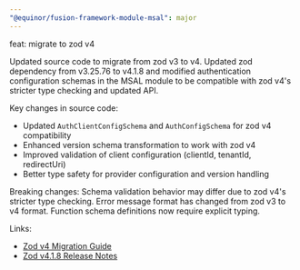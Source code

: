 ```yaml
---
"@equinor/fusion-framework-module-msal": major
---
```


feat: migrate to zod v4

Updated source code to migrate from zod v3 to v4. Updated zod dependency from v3.25.76 to v4.1.8 and modified authentication configuration schemas in the MSAL module to be compatible with zod v4's stricter type checking and updated API.

Key changes in source code:
- Updated `AuthClientConfigSchema` and `AuthConfigSchema` for zod v4 compatibility
- Enhanced version schema transformation to work with zod v4
- Improved validation of client configuration (clientId, tenantId, redirectUri)
- Better type safety for provider configuration and version handling

Breaking changes: Schema validation behavior may differ due to zod v4's stricter type checking. Error message format has changed from zod v3 to v4 format. Function schema definitions now require explicit typing.

Links:
- [Zod v4 Migration Guide](https://github.com/colinhacks/zod/releases/tag/v4.0.0)
- [Zod v4.1.8 Release Notes](https://github.com/colinhacks/zod/releases/tag/v4.1.8)